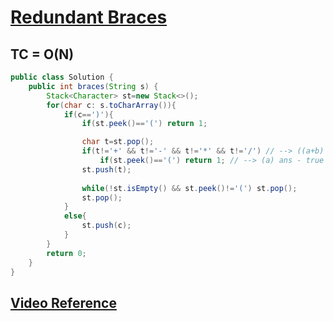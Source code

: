 # **[Redundant Braces](https://www.interviewbit.com/problems/redundant-braces/)**
## **TC = O(N)**
```java
public class Solution {
    public int braces(String s) {
        Stack<Character> st=new Stack<>();
        for(char c: s.toCharArray()){
            if(c==')'){
                if(st.peek()=='(') return 1;

                char t=st.pop();
                if(t!='+' && t!='-' && t!='*' && t!='/') // --> ((a+b) - (a-b)) ans - false
                    if(st.peek()=='(') return 1; // --> (a) ans - true
                st.push(t);
                
                while(!st.isEmpty() && st.peek()!='(') st.pop();
                st.pop();
            }
            else{
                st.push(c);
            }
        }
        return 0;
    }
}

```
## **[Video Reference](https://youtu.be/aMPXhEdpXFA)**

